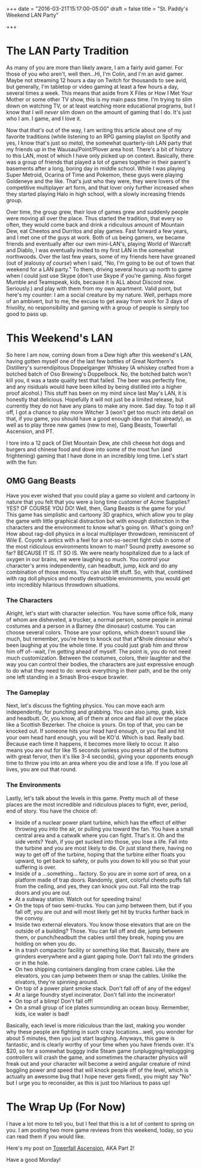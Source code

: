 +++
date = "2016-03-21T15:17:00-05:00"
draft = false
title = "St. Paddy's Weekend LAN Party"

+++

# The LAN Party Tradition

As many of you are more than likely aware, I am a fairly avid gamer. For those of you who aren't, well then...Hi, I'm Colin, and I'm an avid gamer. Maybe not streaming 12 hours a day on Twitch for thousands to see avid, but generally, I'm tabletop or video gaming at least a few hours a day, several times a week. This means that aside from X Files or How I Met Your Mother or some other TV show, this is my main pass time. I'm trying to slim down on watching TV, or at least watching more educational programs, but I know that I will _never_ slim down on the amount of gaming that I do. It's just who I am. I game, and I love it.

Now that _that's_ out of the way, I am writing this article about one of my favorite traditions (while listening to an RPG gaming playlist on Spotify and yes, I know that's just so _meta_), the somewhat quarterly-ish LAN party that my friends up in the Wausau/Point/Plover area host. There's a bit of history to this LAN, most of which I have only picked up on context. Basically, there was a group of friends that played a lot of games together in their parent's basements after a long, boring day in middle school. While I was playing Super Metroid, Ocarina of Time and Pokemon, these guys were playing Goldeneye and the like. That's just who they were, they were lovers of the competitive multiplayer art form, and that lover only further increased when they started playing Halo in high school, with a slowly increasing friends group.

Over time, the group grew, their love of games grew and suddenly people were moving all over the place. Thus started the tradition, that every so often, they would come back and drink a ridiculous amount of Mountain Dew, eat Cheetos and Durritos and play games. Fast forward a few years, and I met one of the guys at work. Both of us being gamers, we became friends and eventually after our own mini-LAN's, playing World of Warcraft and Diablo, I was eventually invited to my first LAN in the somewhat northwoods. Over the last few years, some of my friends here have groaned (out of jealousy _of course_) when I said, "No, I'm going to be out of town that weekend for a LAN party." To them, driving several hours up north to game when I could just use Skype (don't use Skype if you're gaming. Also forget Mumble and Teamspeak, kids, because it is ALL about Discord now. Seriously.) and play with them from my own apartment. Valid point, but here's my counter: I am a social creature by my nature. Well, perhaps more of an ambivert, but to me, the excuse to get away from work for 3 days of frivolity, no responsibility and gaming with a group of people is simply too good to pass up.

# This Weekend's LAN

So here I am now, coming down from a Dew high after this weekend's LAN, having gotten myself one of the last few bottles of Great Northern's Distillery's surrendipitous Doppelganger Whiskey (A whiskey crafted from a botched batch of Oso Brewing's Doppelbock. No, the botched batch won't kill you, it was a taste quality test that failed. The beer was perfectly fine, and any risiduals would have been killed by being distilled into a higher proof alcohol.) This stuff has been on my mind since last May's LAN, it is honestly that delicious. Hopefully it will not just be a limited release, but currently they do not have any plans to make any more. Sad day. To top it all off, I got a chance to play more Witcher 3 (won't get too much into detail on that, if you game, you should have a good enough idea on that already), as well as to play three new games (new to me), Gang Beasts, Towerfall Ascension, and PT.

I tore into a 12 pack of Diet Mountain Dew, ate chili cheese hot dogs and burgers and chinese food and dove into some of the most fun (and frightening) gaming that I have done in an incredibly long time. Let's start with the fun:

## OMG Gang Beasts

Have you ever wished that you could play a game so violent and cartoony in nature that you felt that you were a long time customer of Acme Supplies? YES? OF COURSE YOU DO! Well, then, Gang Beasts is the game for you! This game has simplistic and cartoony 3D graphics, which allow you to play the game with little graphical distraction but with enough distinction in the characters and the environment to know what's going on. What's going on? How about rag-doll physics in a local multiplayer throwdown, reminiscent of Wile E. Coyote's antics with a feel for a not-so-secret fight club in some of the most ridiculous environments known to man? Sound pretty awesome so far? BECAUSE IT IS. IT SO IS. We were nearly hospitalized due to a lack of oxygen in our brains, we were laughing so much. You control your character's arms independently, can headbutt, jump, kick and do any combination of those moves. You can also lift stuff. So, with that, combined with rag doll physics and mostly destructible environments, you would get into incredibly hilarious throwdown situations.

### The Characters

Alright, let's start with character selection. You have some office folk, many of whom are disheveled, a trucker, a normal person, some people in animal costumes and a person in a Barney (the dinosaur) costume. You can choose several colors. Those are your options, which doesn't sound like much, but remember, you're here to knock out that a*&hole dinosaur who's been laughing at you the whole time. If you could just grab him and throw him off of--wait, I'm getting ahead of myself. The point is, you do not need much customization. Between the costumes, colors, their laughter and the way you can control their bodies, the characters are just expressive enough to do what they need to do: wreck everything in their path, and be the only one left standing in a Smash Bros-esque brawler.

### The Gameplay

Next, let's discuss the fighting physics. You can move each arm independently, for punching and grabbing. You can also jump, grab, kick and headbutt. Or, you know, all of them at once and flail all over the place like a Scottish Bezerker. The choice is yours. On top of that, you can be knocked out. If someone hits your head hard enough, or you flail and hit your own head hard enough, you will be KO'd. Which is bad. Really bad. Because each time it happens, it becomes more likely to occur. It also means you are out for like 15 seconds (unless you press all of the buttons with great fervor, then it's like 3-4 seconds), giving your opponents enough time to throw you into an area where you die and lose a life. If you lose all lives, you are out that round.

### The Environments

Lastly, let's talk about the levels in this game. Pretty much all of these places are the most incredible and ridiculous places to fight, ever, period, end of story. You have the choice of:
- Inside of a nuclear power plant turbine, which has the effect of either throwing you into the air, or pulling you toward the fan. You have a small central area and a catwalk where you can fight. That's it. Oh and the side vents? Yeah, if you get sucked into those, you lose a life. Fall into the turbine and you are most likely to die. Or just stand there, having no way to get off of the turbine, hoping that the turbine either floats you upward, to get back to safety, or pulls you down to kill you so that your suffering is over. 
- Inside of a ...something... factory. So you are in some sort of area, on a platform made of trap doors. Randomly, giant, colorful cheeto puffs fall from the ceiling, and yes, they can knock you out. Fall into the trap doors and you are out.
- At a subway station. Watch out for speeding trains!
- On the tops of two semi-trucks. You can jump between them, but if you fall off, you are out and will most likely get hit by trucks further back in the convoy.
- Inside two external elevators. You know those elevators that are on the outside of a building? Those. You can fall off and die, jump between them, or punch/headbutt the cables until they break, hoping you are holding on when you do.
- In a trash compactor facility or something like that. Basically, there are grinders everywhere and a giant gaping hole. Don't fall into the grinders or in the hole.
- On two shipping containers dangling from crane cables. Like the elevators, you can jump between them or snap the cables. Unlike the elvators, they're spinning around.
- On top of a power plant smoke stack. Don't fall off of any of the edges!
- At a large foundry styel incinerator. Don't fall into the incinerator!
- On top of a blimp! Don't fall off!
- On a small group of ice plates surrounding an ocean bouy. Remember, kids, ice water is bad!

Basically, each level is more ridiculous than the last, making you wonder why these people are fighting in such crazy locations...well, you wonder for about 5 minutes, then you just start laughing. Anyways, this game is fantastic, and is clearly worthy of your time when you have friends over. It's $20, so for a somewhat bugggy indie Steam game (unplugging/repluggging controllers will crash the game, and sometimes the character physics will freak out and your character will become a weird angular creature of mind boggling power and speed that will knock people off of the level, which is actually an awesome bug that I hope never gets fixed), you might say "No" but I urge you to reconsider, as this is just too hilarious to pass up!

# The Wrap Up (For Now)

I have a lot more to tell you, but I feel that this is a lot of content to spring on you. I am posting two more game reviews from this weekend, today, so you can read them if you would like.

Here's my post on [Towerfall Ascension](http://www.colinhartwig.com/posts/gaming/st-paddys-weekend-lan-party-towerfall-ascension/), AKA Part 2!

Have a good Monday!